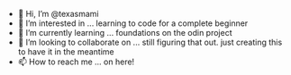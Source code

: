 - 👋 Hi, I’m @texasmami
- 👀 I’m interested in ... learning to code for a complete beginner
- 🌱 I’m currently learning ... foundations on the odin project
- 💞️ I’m looking to collaborate on ... still figuring that out. just creating this to have it in the meantime 
- 📫 How to reach me ... on here!

<!---
texasmami/texasmami is a ✨ special ✨ repository because its `README.md` (this file) appears on your GitHub profile.
You can click the Preview link to take a look at your changes.
--->
